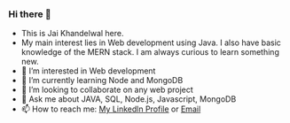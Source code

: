 ### Hi there 👋
- This is Jai Khandelwal here.
- My main interest lies in Web development using Java. I also have basic knowledge of the MERN stack. I am always curious to learn something new.
- 👀 I’m interested in Web development
- 🌱 I’m currently learning Node and MongoDB
- 💞 I’m looking to collaborate on any web project
- 💬 Ask me about JAVA, SQL, Node.js, Javascript, MongoDB
- 📫 How to reach me: [My Linkedln Profile](https://www.linkedin.com/in/jaikhandelwal) or [Email](mailto:jaikhandelwal053.com?subject=[Git])
